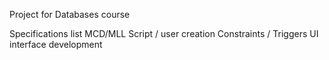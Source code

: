 Project for Databases course

Specifications list
MCD/MLL
Script / user creation
Constraints / Triggers
UI interface development

